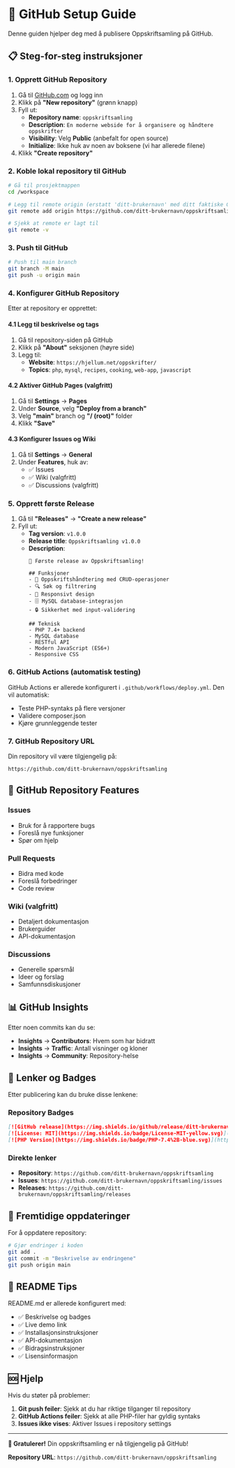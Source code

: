 # 🐙 GitHub Setup Guide

Denne guiden hjelper deg med å publisere Oppskriftsamling på GitHub.

## 📋 Steg-for-steg instruksjoner

### 1. Opprett GitHub Repository

1. Gå til [GitHub.com](https://github.com) og logg inn
2. Klikk på **"New repository"** (grønn knapp)
3. Fyll ut:
   - **Repository name**: `oppskriftsamling`
   - **Description**: `En moderne webside for å organisere og håndtere oppskrifter`
   - **Visibility**: Velg **Public** (anbefalt for open source)
   - **Initialize**: Ikke huk av noen av boksene (vi har allerede filene)
4. Klikk **"Create repository"**

### 2. Koble lokal repository til GitHub

```bash
# Gå til prosjektmappen
cd /workspace

# Legg til remote origin (erstatt 'ditt-brukernavn' med ditt faktiske GitHub-brukernavn)
git remote add origin https://github.com/ditt-brukernavn/oppskriftsamling.git

# Sjekk at remote er lagt til
git remote -v
```

### 3. Push til GitHub

```bash
# Push til main branch
git branch -M main
git push -u origin main
```

### 4. Konfigurer GitHub Repository

Etter at repository er opprettet:

#### 4.1 Legg til beskrivelse og tags
1. Gå til repository-siden på GitHub
2. Klikk på **"About"** seksjonen (høyre side)
3. Legg til:
   - **Website**: `https://hjellum.net/oppskrifter/`
   - **Topics**: `php`, `mysql`, `recipes`, `cooking`, `web-app`, `javascript`

#### 4.2 Aktiver GitHub Pages (valgfritt)
1. Gå til **Settings** → **Pages**
2. Under **Source**, velg **"Deploy from a branch"**
3. Velg **"main"** branch og **"/ (root)"** folder
4. Klikk **"Save"**

#### 4.3 Konfigurer Issues og Wiki
1. Gå til **Settings** → **General**
2. Under **Features**, huk av:
   - ✅ Issues
   - ✅ Wiki (valgfritt)
   - ✅ Discussions (valgfritt)

### 5. Opprett første Release

1. Gå til **"Releases"** → **"Create a new release"**
2. Fyll ut:
   - **Tag version**: `v1.0.0`
   - **Release title**: `Oppskriftsamling v1.0.0`
   - **Description**: 
     ```
     🎉 Første release av Oppskriftsamling!
     
     ## Funksjoner
     - 📝 Oppskriftshåndtering med CRUD-operasjoner
     - 🔍 Søk og filtrering
     - 📱 Responsivt design
     - 🗄️ MySQL database-integrasjon
     - 🔒 Sikkerhet med input-validering
     
     ## Teknisk
     - PHP 7.4+ backend
     - MySQL database
     - RESTful API
     - Modern JavaScript (ES6+)
     - Responsive CSS
     ```

### 6. GitHub Actions (automatisk testing)

GitHub Actions er allerede konfigurert i `.github/workflows/deploy.yml`. Den vil automatisk:
- Teste PHP-syntaks på flere versjoner
- Validere composer.json
- Kjøre grunnleggende tester

### 7. GitHub Repository URL

Din repository vil være tilgjengelig på:
```
https://github.com/ditt-brukernavn/oppskriftsamling
```

## 🔧 GitHub Repository Features

### Issues
- Bruk for å rapportere bugs
- Foreslå nye funksjoner
- Spør om hjelp

### Pull Requests
- Bidra med kode
- Foreslå forbedringer
- Code review

### Wiki (valgfritt)
- Detaljert dokumentasjon
- Brukerguider
- API-dokumentasjon

### Discussions
- Generelle spørsmål
- Ideer og forslag
- Samfunnsdiskusjoner

## 📊 GitHub Insights

Etter noen commits kan du se:
- **Insights** → **Contributors**: Hvem som har bidratt
- **Insights** → **Traffic**: Antall visninger og kloner
- **Insights** → **Community**: Repository-helse

## 🔗 Lenker og Badges

Etter publicering kan du bruke disse lenkene:

### Repository Badges
```markdown
[![GitHub release](https://img.shields.io/github/release/ditt-brukernavn/oppskriftsamling.svg)](https://github.com/ditt-brukernavn/oppskriftsamling/releases)
[![License: MIT](https://img.shields.io/badge/License-MIT-yellow.svg)](https://opensource.org/licenses/MIT)
[![PHP Version](https://img.shields.io/badge/PHP-7.4%2B-blue.svg)](https://php.net)
```

### Direkte lenker
- **Repository**: `https://github.com/ditt-brukernavn/oppskriftsamling`
- **Issues**: `https://github.com/ditt-brukernavn/oppskriftsamling/issues`
- **Releases**: `https://github.com/ditt-brukernavn/oppskriftsamling/releases`

## 🚀 Fremtidige oppdateringer

For å oppdatere repository:

```bash
# Gjør endringer i koden
git add .
git commit -m "Beskrivelse av endringene"
git push origin main
```

## 📝 README Tips

README.md er allerede konfigurert med:
- ✅ Beskrivelse og badges
- ✅ Live demo link
- ✅ Installasjonsinstruksjoner
- ✅ API-dokumentasjon
- ✅ Bidragsinstruksjoner
- ✅ Lisensinformasjon

## 🆘 Hjelp

Hvis du støter på problemer:

1. **Git push feiler**: Sjekk at du har riktige tilganger til repository
2. **GitHub Actions feiler**: Sjekk at alle PHP-filer har gyldig syntaks
3. **Issues ikke vises**: Aktiver Issues i repository settings

---

**🎉 Gratulerer!** Din oppskriftsamling er nå tilgjengelig på GitHub!

**Repository URL**: `https://github.com/ditt-brukernavn/oppskriftsamling`